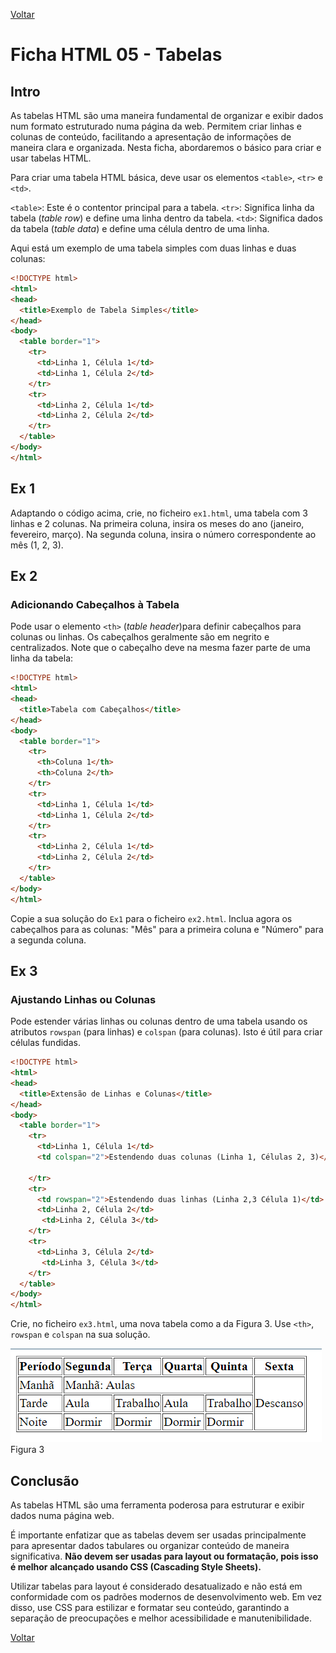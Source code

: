 [Voltar](/1.begin.md)
# Ficha HTML 05 - Tabelas

## Intro  
As tabelas HTML são uma maneira fundamental de organizar e exibir dados num formato estruturado numa página da web. Permitem criar linhas e colunas de conteúdo, facilitando a apresentação de informações de maneira clara e organizada. Nesta ficha, abordaremos o básico para criar e usar tabelas HTML.

Para criar uma tabela HTML básica, deve usar os elementos `<table>`, `<tr>` e `<td>`.

`<table>`: Este é o contentor principal para a tabela.
`<tr>`: Significa linha da tabela (_table row_) e define uma linha dentro da tabela.
`<td>`: Significa dados da tabela (_table data_) e define uma célula dentro de uma linha.

Aqui está um exemplo de uma tabela simples com duas linhas e duas colunas:

```html
<!DOCTYPE html>
<html>
<head>
  <title>Exemplo de Tabela Simples</title>
</head>
<body>
  <table border="1">
    <tr>
      <td>Linha 1, Célula 1</td>
      <td>Linha 1, Célula 2</td>
    </tr>
    <tr>
      <td>Linha 2, Célula 1</td>
      <td>Linha 2, Célula 2</td>
    </tr>
  </table>
</body>
</html>
```

## Ex 1
Adaptando o código acima, crie, no ficheiro `ex1.html`, uma tabela com 3 linhas e 2 colunas. Na primeira coluna, insira os meses do ano (janeiro, fevereiro, março). Na segunda coluna, insira o número correspondente ao mês (1, 2, 3).


## Ex 2

### Adicionando Cabeçalhos à Tabela
Pode usar o elemento `<th>` (_table header_)para definir cabeçalhos para colunas ou linhas. Os cabeçalhos geralmente são em negrito e centralizados. Note que o cabeçalho deve na mesma fazer parte de uma linha da tabela:

```html
<!DOCTYPE html>
<html>
<head>
  <title>Tabela com Cabeçalhos</title>
</head>
<body>
  <table border="1">
    <tr>
      <th>Coluna 1</th>
      <th>Coluna 2</th>
    </tr>
    <tr>
      <td>Linha 1, Célula 1</td>
      <td>Linha 1, Célula 2</td>
    </tr>
    <tr>
      <td>Linha 2, Célula 1</td>
      <td>Linha 2, Célula 2</td>
    </tr>
  </table>
</body>
</html>
```

Copie a sua solução do `Ex1` para o ficheiro `ex2.html`. Inclua agora os cabeçalhos para as colunas: "Mês" para a primeira coluna e "Número" para a segunda coluna.

## Ex 3
### Ajustando Linhas ou Colunas
Pode estender várias linhas ou colunas dentro de uma tabela usando os atributos `rowspan` (para linhas) e `colspan` (para colunas). Isto é útil para criar células fundidas.

```html
<!DOCTYPE html>
<html>
<head>
  <title>Extensão de Linhas e Colunas</title>
</head>
<body>
  <table border="1">
    <tr>
      <td>Linha 1, Célula 1</td>
      <td colspan="2">Estendendo duas colunas (Linha 1, Células 2, 3)</td>
     
    </tr>
    <tr>
      <td rowspan="2">Estendendo duas linhas (Linha 2,3 Célula 1)</td>
      <td>Linha 2, Célula 2</td>
       <td>Linha 2, Célula 3</td>
    </tr>
    <tr>
      <td>Linha 3, Célula 2</td>
       <td>Linha 3, Célula 3</td>
    </tr>
  </table>
</body>
</html>
```

Crie, no ficheiro `ex3.html`, uma nova tabela como a da Figura 3. Use `<th>`, `rowspan` e `colspan` na sua solução.

![](assets/ex3.png)
Figura 3


## Conclusão
As tabelas HTML são uma ferramenta poderosa para estruturar e exibir dados numa página web. 

É importante enfatizar que as tabelas devem ser usadas principalmente para apresentar dados tabulares ou organizar conteúdo de maneira significativa. **Não devem ser usadas para layout ou formatação, pois isso é melhor alcançado usando CSS (Cascading Style Sheets).** 

Utilizar tabelas para layout é considerado desatualizado e não está em conformidade com os padrões modernos de desenvolvimento web. Em vez disso, use CSS para estilizar e formatar seu conteúdo, garantindo a separação de preocupações e melhor acessibilidade e manutenibilidade.

[Voltar](/1.begin.md)